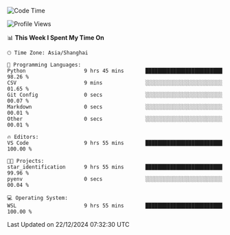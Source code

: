 <!--START_SECTION:waka-->
![Code Time](http://img.shields.io/badge/Code%20Time-2%2C156%20hrs-blue)

![Profile Views](http://img.shields.io/badge/Profile%20Views-2-blue)

📊 **This Week I Spent My Time On** 

```text
🕑︎ Time Zone: Asia/Shanghai

💬 Programming Languages: 
Python                   9 hrs 45 mins       █████████████████████████   98.26 % 
CSV                      9 mins              ░░░░░░░░░░░░░░░░░░░░░░░░░   01.65 % 
Git Config               0 secs              ░░░░░░░░░░░░░░░░░░░░░░░░░   00.07 % 
Markdown                 0 secs              ░░░░░░░░░░░░░░░░░░░░░░░░░   00.01 % 
Other                    0 secs              ░░░░░░░░░░░░░░░░░░░░░░░░░   00.01 % 

🔥 Editors: 
VS Code                  9 hrs 55 mins       █████████████████████████   100.00 % 

🐱‍💻 Projects: 
star_identification      9 hrs 55 mins       █████████████████████████   99.96 % 
pyenv                    0 secs              ░░░░░░░░░░░░░░░░░░░░░░░░░   00.04 % 

💻 Operating System: 
WSL                      9 hrs 55 mins       █████████████████████████   100.00 % 
```


 Last Updated on 22/12/2024 07:32:30 UTC
<!--END_SECTION:waka-->